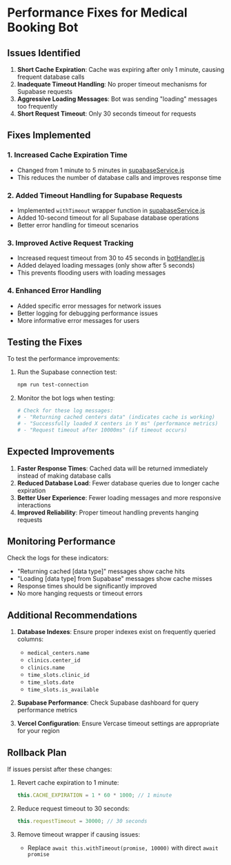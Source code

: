 # Performance Fixes for Medical Booking Bot

## Issues Identified

1. **Short Cache Expiration**: Cache was expiring after only 1 minute, causing frequent database calls
2. **Inadequate Timeout Handling**: No proper timeout mechanisms for Supabase requests
3. **Aggressive Loading Messages**: Bot was sending "loading" messages too frequently
4. **Short Request Timeout**: Only 30 seconds timeout for requests

## Fixes Implemented

### 1. Increased Cache Expiration Time
- Changed from 1 minute to 5 minutes in [supabaseService.js](file:///C:/Users/hussein%20tech/StudioProjects/New%20folder%20(4)/supabaseService.js)
- This reduces the number of database calls and improves response time

### 2. Added Timeout Handling for Supabase Requests
- Implemented `withTimeout` wrapper function in [supabaseService.js](file:///C:/Users/hussein%20tech/StudioProjects/New%20folder%20(4)/supabaseService.js)
- Added 10-second timeout for all Supabase database operations
- Better error handling for timeout scenarios

### 3. Improved Active Request Tracking
- Increased request timeout from 30 to 45 seconds in [botHandler.js](file:///C:/Users/hussein%20tech/StudioProjects/New%20folder%20(4)/botHandler.js)
- Added delayed loading messages (only show after 5 seconds)
- This prevents flooding users with loading messages

### 4. Enhanced Error Handling
- Added specific error messages for network issues
- Better logging for debugging performance issues
- More informative error messages for users

## Testing the Fixes

To test the performance improvements:

1. Run the Supabase connection test:
   ```bash
   npm run test-connection
   ```

2. Monitor the bot logs when testing:
   ```bash
   # Check for these log messages:
   # - "Returning cached centers data" (indicates cache is working)
   # - "Successfully loaded X centers in Y ms" (performance metrics)
   # - "Request timeout after 10000ms" (if timeout occurs)
   ```

## Expected Improvements

1. **Faster Response Times**: Cached data will be returned immediately instead of making database calls
2. **Reduced Database Load**: Fewer database queries due to longer cache expiration
3. **Better User Experience**: Fewer loading messages and more responsive interactions
4. **Improved Reliability**: Proper timeout handling prevents hanging requests

## Monitoring Performance

Check the logs for these indicators:
- "Returning cached [data type]" messages show cache hits
- "Loading [data type] from Supabase" messages show cache misses
- Response times should be significantly improved
- No more hanging requests or timeout errors

## Additional Recommendations

1. **Database Indexes**: Ensure proper indexes exist on frequently queried columns:
   - `medical_centers.name`
   - `clinics.center_id`
   - `clinics.name`
   - `time_slots.clinic_id`
   - `time_slots.date`
   - `time_slots.is_available`

2. **Supabase Performance**: Check Supabase dashboard for query performance metrics

3. **Vercel Configuration**: Ensure Vercase timeout settings are appropriate for your region

## Rollback Plan

If issues persist after these changes:

1. Revert cache expiration to 1 minute:
   ```javascript
   this.CACHE_EXPIRATION = 1 * 60 * 1000; // 1 minute
   ```

2. Reduce request timeout to 30 seconds:
   ```javascript
   this.requestTimeout = 30000; // 30 seconds
   ```

3. Remove timeout wrapper if causing issues:
   - Replace `await this.withTimeout(promise, 10000)` with direct `await promise`